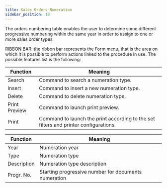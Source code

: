 ```yaml
---
title: Sales Orders Numeration
sidebar_position: 10
---
```


The orders numbering table enables the user to determine some different progressive numbering within the same year in order to assign to one or more sales order types

RIBBON BAR: the ribbon bar represents the Form menu, that is the area on which it is possible to perform actions linked to the procedure in use. The possible features list is the following:



| Function | Meaning |
| --- | --- |
| Search | Command to search a numeration type. |
| Insert  | Command to insert a new numeration type. |
| Delete | Command to delete numeration type. |
| Print Preview | Command to launch print preview. |
| Print | Command to launch the print according to the set filters and printer configurations. |



| Function | Meaning |
| --- | --- |
| Year   | Numeration year |
| Type | Numeration type |
| Description    | Numeration type description |
| Progr. No. | Starting progressive number for documents numeration |






